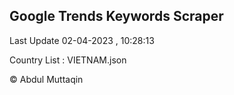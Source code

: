 

## Google Trends Keywords Scraper 
 
Last Update 02-04-2023 , 10:28:13

Country List :
VIETNAM.json



© Abdul Muttaqin 
